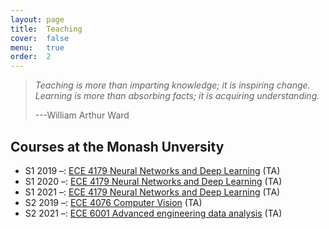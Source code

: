 ```yaml
---
layout: page
title:  Teaching
cover:  false
menu:   true
order:  2
---
```


> _Teaching is more than imparting knowledge; it is inspiring change. 
> Learning is more than absorbing facts; it is acquiring understanding._
>
> ---William Arthur Ward

## Courses at the Monash Unversity
* S1 2019 &ndash;: [ECE 4179 Neural Networks and Deep Learning](https://handbook.monash.edu/2019/units/ECE4179?year=2019) (TA)
* S1 2020 &ndash;: [ECE 4179 Neural Networks and Deep Learning](https://handbook.monash.edu/2020/units/ECE4179?year=2020) (TA)
* S1 2021 &ndash;: [ECE 4179 Neural Networks and Deep Learning](https://handbook.monash.edu/2021/units/ECE4179?year=2021) (TA)
* S2 2019 &ndash;: [ECE 4076 Computer Vision](https://handbook.monash.edu/2023/units/ECE4076?year=2023) (TA)
* S2 2021 &ndash;: [ECE 6001 Advanced engineering data analysis](https://handbook.monash.edu/2023/units/ENG6001) (TA)